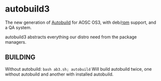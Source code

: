 autobuild3
==========

The new generation of [Autobuild](https://github.com/AOSC-Dev/autobuild) for AOSC OS3,
with deb/[rpm](https://github.com/AOSC-Dev/abdeb2rpm) support, and a QA system.

autobuild3 abstracts everything our distro need from the package managers.

BUILDING
--------
Without autobuild:
`bash ab3.sh; autobuild`
Will build autobuild twice, one without autobuild and another with installed autobuild.

